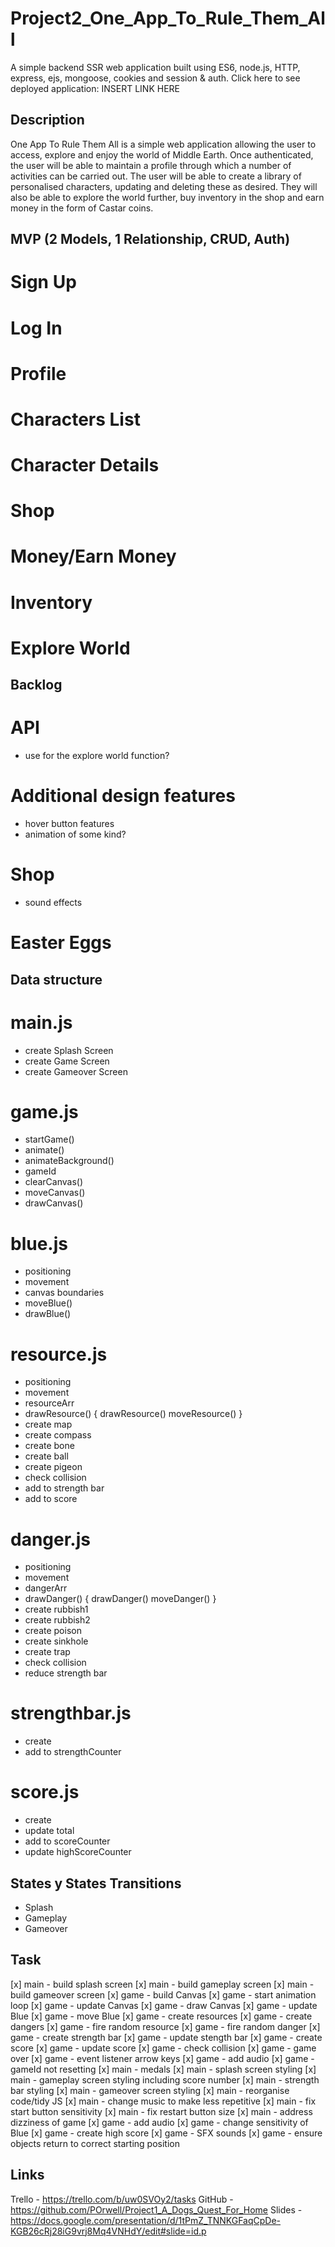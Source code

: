 # Project2_One_App_To_Rule_Them_All
A simple backend SSR web application built using ES6, node.js, HTTP, express, ejs, mongoose, cookies and session & auth.
Click here to see deployed application: INSERT LINK HERE

## Description
One App To Rule Them All is a simple web application allowing the user to access, explore and enjoy the world of Middle Earth. Once authenticated, the user will be able to maintain a profile through which a number of activities can be carried out. The user will be able to create a library of personalised characters, updating and deleting these as desired. They will also be able to explore the world further, buy inventory in the shop and earn money in the form of Castar coins.

## MVP (2 Models, 1 Relationship, CRUD, Auth)
# Sign Up 


# Log In


# Profile
# Characters List
# Character Details
# Shop
# Money/Earn Money
# Inventory
# Explore World


## Backlog
# API
- use for the explore world function?

# Additional design features
- hover button features
- animation of some kind?

# Shop
- sound effects

# Easter Eggs

## Data structure
# main.js
- create Splash Screen
- create Game Screen
- create Gameover Screen

# game.js
- startGame() 
- animate()
- animateBackground()
- gameId
- clearCanvas()
- moveCanvas()
- drawCanvas()

# blue.js
- positioning
- movement
- canvas boundaries 
- moveBlue()
- drawBlue()

# resource.js
- positioning
- movement
- resourceArr
- drawResource() {
    drawResource()
    moveResource()
}
- create map
- create compass
- create bone
- create ball
- create pigeon
- check collision
- add to strength bar
- add to score

# danger.js
- positioning
- movement
- dangerArr
- drawDanger() {
    drawDanger()
    moveDanger()
}
- create rubbish1
- create rubbish2
- create poison
- create sinkhole
- create trap
- check collision
- reduce strength bar 

# strengthbar.js
- create
- add to strengthCounter

# score.js
- create
- update total
- add to scoreCounter
- update highScoreCounter

## States y States Transitions
- Splash
- Gameplay
- Gameover

## Task
[x] main - build splash screen
[x] main - build gameplay screen
[x] main - build gameover screen
[x] game - build Canvas
[x] game - start animation loop
[x] game - update Canvas
[x] game - draw Canvas
[x] game - update Blue
[x] game - move Blue
[x] game - create resources
[x] game - create dangers
[x] game - fire random resource
[x] game - fire random danger
[x] game - create strength bar
[x] game - update stength bar
[x] game - create score
[x] game - update score
[x] game - check collision
[x] game - game over
[x] game - event listener arrow keys
[x] game - add audio
[x] game - gameId not resetting
[x] main - medals
[x] main - splash screen styling
[x] main - gameplay screen styling including score number
[x] main - strength bar styling
[x] main - gameover screen styling
[x] main - reorganise code/tidy JS
[x] main - change music to make less repetitive
[x] main - fix start button sensitivity
[x] main - fix restart button size
[x] main - address dizziness of game
[x] game - add audio
[x] game - change sensitivity of Blue
[x] game - create high score
[x] game - SFX sounds
[x] game - ensure objects return to correct starting position


## Links
Trello - https://trello.com/b/uw0SVOy2/tasks
GitHub - https://github.com/POrwell/Project1_A_Dogs_Quest_For_Home
Slides - https://docs.google.com/presentation/d/1tPmZ_TNNKGFaqCpDe-KGB26cRj28iG9vrj8Mq4VNHdY/edit#slide=id.p
